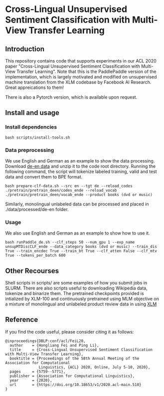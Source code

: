 # Cross-Lingual Unsupervised Sentiment Classification with Multi-View Transfer Learning

## Introduction
This repository contains code that supports experiments in our ACL 2020 paper "Cross-Lingual Unsupervised Sentiment Classification with Multi-View Transfer Learning". Note that this is the PaddlePaddle version of the implementation, which is largely motivated and modified on unsupervised machine translation from the XLM codebase by Facebook AI Research. Great appreications to them! 

There is also a Pytorch version, which is available upon request.


## Install and usage

### Install dependencies

```
bash scripts/install-tools.sh
```

### Data preprocessing
We use English and German as an example to show the data processing.  
Download [de-en data](https://drive.google.com/file/d/1gsiysHgTcTkYfNJWd33IbMNCeDX62lY-/view?usp=sharing) and unzip it to the code root directory. Running the following command, the script will tokenize labeled training, valid and test data and convert them to BPE format. 
```
bash prepare-clf-data.sh --src en --tgt de --reload_codes ./pretrain/pretrain_deen/codes_ende --reload_vocab ./pretrain/pretrain_deen/vocab_ende --product books (dvd or music)
```

Similarly, monolingual unlabeled data can be processed and placed in ./data/processed/de-en folder. 

### Usage
We also use English and German as an example to show how to use it.
```
bash runPaddle_de.sh --clf_steps 50 --num_gpu 1 --exp_name unsupMTDiscCLF_ende --data_category books (dvd or music) --train_dis True --train_encdec True --train_bt True --clf_atten False --clf_mtv True --tokens_per_batch 600
```

## Other Recourses
Shell scripts in scripts/ are some examples of how you submit jobs in SLURM. There are also scripts useful to downloading Wikipedia data, tokenize and binarize them. The pretrained checkpoints provided is intialized by XLM-100 and continuously pretrained using MLM objective on a mixture of monolingual and unlabeled product review data in using [XLM](https://github.com/facebookresearch/XLM)

## Reference
If you find the code useful, please consider citing it as follows:

```
@inproceedings{DBLP:conf/acl/FeiL20,
  author    = {Hongliang Fei and Ping Li},
  title     = {Cross-Lingual Unsupervised Sentiment Classification with Multi-View Transfer Learning},
  booktitle = {Proceedings of the 58th Annual Meeting of the Association for Computational
               Linguistics, {ACL} 2020, Online, July 5-10, 2020},
  pages     = {5759--5771},
  publisher = {Association for Computational Linguistics},
  year      = {2020},
  url       = {https://doi.org/10.18653/v1/2020.acl-main.510}
}
```
